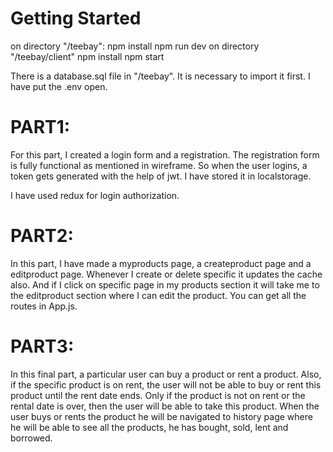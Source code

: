 # Getting Started

on directory "/teebay":
npm install
npm run dev
on directory "/teebay/client"
npm install
npm start

There is a database.sql file in "/teebay". It is necessary to import it first. I have put the .env open.

# PART1:

For this part, I created a login form and a registration. The registration form is fully functional as mentioned in wireframe. So when the user logins, a token gets generated with the help of jwt. I have stored it in localstorage.

I have used redux for login authorization.

# PART2:

In this part, I have made a myproducts page, a createproduct page and a editproduct page. Whenever I create or delete specific it updates the cache also. And if I click on specific page in my products section it will take me to the editproduct section where I can edit the product.
You can get all the routes in App.js.

# PART3:

In this final part, a particular user can buy a product or rent a product. Also, if the specific product is on rent, the user will not be able to buy or rent this product until the rent date ends. Only if the product is not on rent or the rental date is over, then the user will be able to take this product. When the user buys or rents the product he will be navigated to history page where he will be able to see all the products, he has bought, sold, lent and borrowed.
